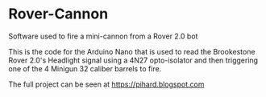 # Rover-Cannon
Software used to fire a mini-cannon from a Rover 2.0 bot

This is the code for the Arduino Nano that is used to read the Brookestone Rover 2.0's Headlight signal using a 4N27 opto-isolator and then triggering one of the 4 Minigun 32 caliber barrels to fire. 

The full project can be seen at https://pihard.blogspot.com
